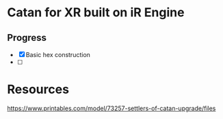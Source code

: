 # Catan for XR built on iR Engine


## Progress

- [x] Basic hex construction
- [ ] 

# Resources

https://www.printables.com/model/73257-settlers-of-catan-upgrade/files